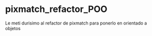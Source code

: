 # pixmatch_refactor_POO
Le meti durisimo al refactor de pixmatch para ponerlo en orientado a objetos
